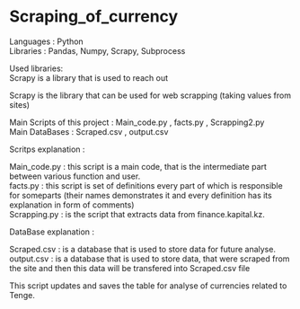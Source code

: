 # Scraping_of_currency

Languages : Python<br />
Libraries : Pandas, Numpy, Scrapy, Subprocess


Used libraries: <br />
Scrapy is a library that is used to reach out 


Scrapy is the library that can be used for web scrapping (taking values from sites)


Main Scripts of this project : Main_code.py , facts.py , Scrapping2.py<br />
Main DataBases               : Scraped.csv , output.csv


Scritps explanation : 


Main_code.py : this script is a main code, that is the intermediate part between various function and user. <br />
facts.py     : this script is set of definitions every part of which is responsible for someparts (their names demonstrates it and every definition has its explanation 
in form of comments)<br />
Scrapping.py : is the script that extracts data from finance.kapital.kz. 


DataBase explanation : 


Scraped.csv : is a database that is used to store data for future analyse. <br />
output.csv  : is a database that is used to store data, that were scraped from the site and then this data will be transfered into Scraped.csv file


This script updates and saves the table for analyse of currencies related to Tenge.
